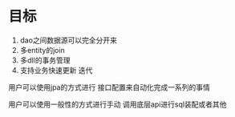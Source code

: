 # 目标

1. dao之间数据源可以完全分开来
2. 多entity的join
3. 多dll的事务管理
4. 支持业务快速更新 迭代



用户可以使用jpa的方式进行 接口配置来自动化完成一系列的事情

用户可以使用一般性的方式进行手动 调用底层api进行sql装配或者其他